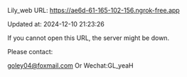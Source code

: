 Lily_web URL: https://ae6d-61-165-102-156.ngrok-free.app

Updated at: 2024-12-10 21:23:26

If you cannot open this URL, the server might be down.

Please contact: 

goley04@foxmail.com Or Wechat:GL_yeaH
